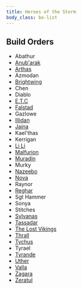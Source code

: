 ```yaml
---
title: Heroes of the Storm
body_class: bo-list
---
```


## Build Orders ##

- Abathur
- [ Anub\'arak ]( anubarak.html )
- [ Arthas ]( arthas.html )
- Azmodan
- [ Brightwing ]( brightwing.html )
- Chen
- Diablo
- [ E.T.C ]( etc.html )
- [ Falstad ]( falstad.html )
- Gazlowe
- [ Illidan ]( illidan.html )
- [ Jaina ]( jaina.html )
- Kael\'thas
- Kerrigan
- [ Li Li ]( lili.html )
- [ Malfurion ]( malfurion.html )
- [ Muradin ]( muradin.html )
- Murky
- [ Nazeebo ]( nazeebo.html )
- [ Nova ]( nova.html) 
- Raynor
- [ Reghar ]( reghar.html )
- Sgt Hammer
- Sonya
- Stitches
- [ Sylvanas ]( sylvanas.html )
- [ Tassadar ]( tassadar.html )
- [ The Lost Vikings ]( lost-vikings.html )
- [ Thrall ]( thrall.html )
- [ Tychus ]( tychus.html )
- Tyrael
- [ Tyrande ]( tyrande.html )
- [ Uther ]( uther.html )
- [ Valla ]( valla.html )
- [ Zagara ]( zagara.html )
- [ Zeratul ]( zeratul.html )

